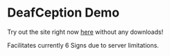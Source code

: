 # DeafCeption Demo

Try out the site right now [here](https://shubhayu-banerjee.github.io/DeafCeption-Demo/) without any downloads!

Facilitates currently 6 Signs due to server limitations.
